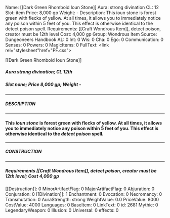 Name: [[Dark Green Rhomboid Ioun Stone]]
Aura: strong divination
CL: 12
Slot: item
Price: 8,000 gp
Weight: -
Description: This ioun stone is forest green with flecks of yellow. At all times, it allows you to immediately notice any poison within 5 feet of you. This effect is otherwise identical to the detect poison spell.
Requirements: [[Craft Wondrous Item]], detect poison, creator must be 12th level
Cost: 4,000 gp
Group: Wondrous Item
Source: Dungeoneers Handbook
AL: 0
Int: 0
Wis: 0
Cha: 0
Ego: 0
Communication: 0
Senses: 0
Powers: 0
MagicItems: 0
FullText: <link rel="stylesheet"href="PF.css"><div class="heading"><p class="alignleft">[[Dark Green Rhomboid Ioun Stone]]</p><div style="clear: both;"></div></div><div><h5><b>Aura </b>strong divination; <b>CL </b>12th</h5><h5><b>Slot </b>none; <b>Price </b>8,000 gp; <b>Weight </b>-</h5></div><hr/><div><h5><b>DESCRIPTION</b></h5></div><hr/><div><h4><p>This <i>ioun stone</i> is forest green with flecks of yellow. At all times, it allows you to immediately notice any poison within 5 feet of you. This effect is otherwise identical to the <i>detect poison</i> spell.</p></h4></div><hr/><div><h5><b>CONSTRUCTION</b></h5></div><hr/><div><h5><b>Requirements </b>[[Craft Wondrous Item]], <i>detect poison</i>, creator must be 12th level; <b>Cost </b>4,000 gp</h5></div>
[[Destruction]]: 0
MinorArtifactFlag: 0
MajorArtifactFlag: 0
Abjuration: 0
Conjuration: 0
[[Divination]]: 1
Enchantment: 0
Evocation: 0
Necromancy: 0
Transmutation: 0
AuraStrength: strong
WeightValue: 0.0
PriceValue: 8000
CostValue: 4000
Languages: 0
BaseItem: 0
LinkText: 0
id: 2681
Mythic: 0
LegendaryWeapon: 0
Illusion: 0
Universal: 0
effects: 0
